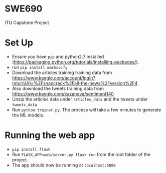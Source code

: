 # SWE690
ITU Capstone Project

# Set Up
- Ensure you have `pip` and python2.7 installed (https://packaging.python.org/tutorials/installing-packages/).
- run `pip install markovify`
- Download the articles training training data from https://www.kaggle.com/account/login?returnUrl=%2Fsnapcrack%2Fall-the-news%2Fversion%2F4
- Also download the tweets training data from https://www.kaggle.com/kazanova/sentiment140
- Unzip the articles data under `articles_data` and the tweets under `tweets_data` 
- Run `python trainer.py`. The process will take a few minutes to generate the ML models.

# Running the web app
- `pip install flask`
- Run `FLASK_APP=web/server.py flask run` from the root folder of the project.
- The app should now be running at `localhost:5000`
